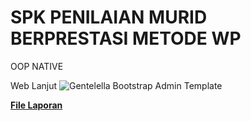 # SPK PENILAIAN MURID BERPRESTASI METODE WP 
OOP NATIVE

Web Lanjut
![Gentelella Bootstrap Admin Template](https://cdn.colorlib.com/wp/wp-content/uploads/sites/2/gentelella-admin-template-preview.jpg "Gentelella Theme Browser Preview")

**[File Laporan]()**
